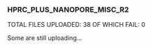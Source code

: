 ### HPRC_PLUS_NANOPORE_MISC_R2

TOTAL FILES UPLOADED: 38
OF WHICH FAIL: 0

Some are still uploading...